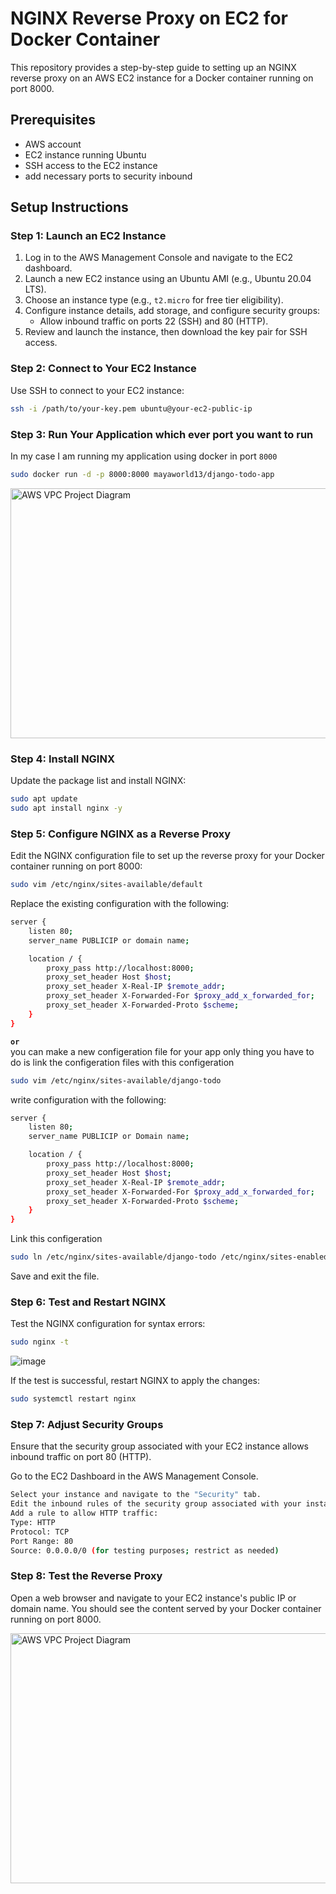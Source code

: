 # NGINX Reverse Proxy on EC2 for Docker Container

This repository provides a step-by-step guide to setting up an NGINX reverse proxy on an AWS EC2 instance for a Docker container running on port 8000.

## Prerequisites

- AWS account
- EC2 instance running Ubuntu
- SSH access to the EC2 instance
- add necessary ports to security inbound 
## Setup Instructions

### Step 1: Launch an EC2 Instance

1. Log in to the AWS Management Console and navigate to the EC2 dashboard.
2. Launch a new EC2 instance using an Ubuntu AMI (e.g., Ubuntu 20.04 LTS).
3. Choose an instance type (e.g., `t2.micro` for free tier eligibility).
4. Configure instance details, add storage, and configure security groups:
   - Allow inbound traffic on ports 22 (SSH) and 80 (HTTP).
5. Review and launch the instance, then download the key pair for SSH access.

### Step 2: Connect to Your EC2 Instance

Use SSH to connect to your EC2 instance:

```sh
ssh -i /path/to/your-key.pem ubuntu@your-ec2-public-ip
```

### Step 3: Run Your Application which ever port you want to run 
In my case I am running my application using docker in port `8000`

```sh
sudo docker run -d -p 8000:8000 mayaworld13/django-todo-app
```
<p>
  <img src="https://github.com/mayaworld13/proxy-server/assets/127987256/9d31f985-d2db-4660-8aec-8e29bc9ec512" alt="AWS VPC Project Diagram" width="700" height="400" />
</p>

### Step 4: Install NGINX
Update the package list and install NGINX:

```sh
sudo apt update
sudo apt install nginx -y
```


### Step 5: Configure NGINX as a Reverse Proxy
Edit the NGINX configuration file to set up the reverse proxy for your Docker container running on port 8000:
```sh
sudo vim /etc/nginx/sites-available/default
```
Replace the existing configuration with the following:

```sh
server {
    listen 80;
    server_name PUBLICIP or domain name;

    location / {
        proxy_pass http://localhost:8000;
        proxy_set_header Host $host;
        proxy_set_header X-Real-IP $remote_addr;
        proxy_set_header X-Forwarded-For $proxy_add_x_forwarded_for;
        proxy_set_header X-Forwarded-Proto $scheme;
    }
}
```

**`or`**
<br> you can make a new configeration file for your app only thing you have to do is link the configeration files with this configeration

```sh
sudo vim /etc/nginx/sites-available/django-todo
```

write  configuration with the following:

```sh
server {
    listen 80;
    server_name PUBLICIP or Domain name;

    location / {
        proxy_pass http://localhost:8000;
        proxy_set_header Host $host;
        proxy_set_header X-Real-IP $remote_addr;
        proxy_set_header X-Forwarded-For $proxy_add_x_forwarded_for;
        proxy_set_header X-Forwarded-Proto $scheme;
    }
}
```
Link this configeration

```sh
sudo ln /etc/nginx/sites-available/django-todo /etc/nginx/sites-enabled
```

Save and exit the file.

### Step 6: Test and Restart NGINX
Test the NGINX configuration for syntax errors:

```sh
sudo nginx -t
```
![image](https://github.com/mayaworld13/proxy-server/assets/127987256/2112be65-fe39-4d26-b362-8921c7da056c)

If the test is successful, restart NGINX to apply the changes:

```sh
sudo systemctl restart nginx
```

### Step 7: Adjust Security Groups
Ensure that the security group associated with your EC2 instance allows inbound traffic on port 80 (HTTP).

Go to the EC2 Dashboard in the AWS Management Console.

```sh
Select your instance and navigate to the "Security" tab.
Edit the inbound rules of the security group associated with your instance.
Add a rule to allow HTTP traffic:
Type: HTTP
Protocol: TCP
Port Range: 80
Source: 0.0.0.0/0 (for testing purposes; restrict as needed)
```
### Step 8: Test the Reverse Proxy

Open a web browser and navigate to your EC2 instance's public IP or domain name. You should see the content served by your Docker container running on port 8000.

<p>
  <img src="https://github.com/mayaworld13/proxy-server/assets/127987256/15b00b58-0fc2-4fb7-8258-03dd7564ee95" alt="AWS VPC Project Diagram" width="800" height="400" />
</p>







